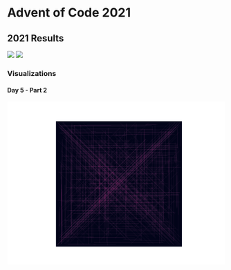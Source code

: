 # Advent of Code 2021
## 2021 Results
![](https://img.shields.io/badge/day%20📅-8-blue)
![](https://img.shields.io/badge/stars%20⭐-15-yellow)

### Visualizations
#### Day 5 - Part 2
![](https://github.com/flomero/AoC/blob/main/2021/5/img.png?raw=true)
